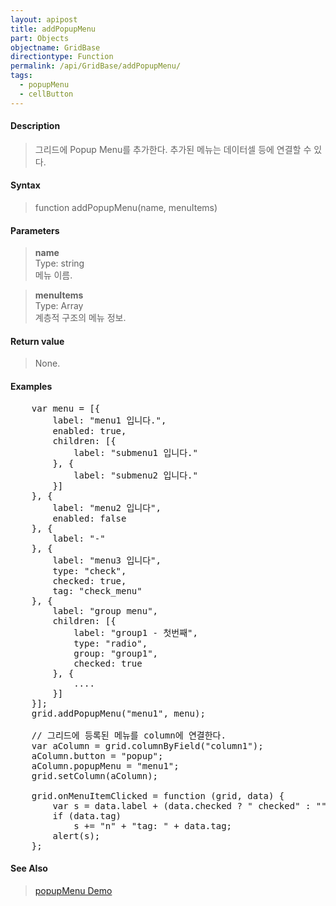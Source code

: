 ```yaml
---
layout: apipost
title: addPopupMenu
part: Objects
objectname: GridBase
directiontype: Function
permalink: /api/GridBase/addPopupMenu/
tags:
  - popupMenu
  - cellButton
---
```



#### Description

> 그리드에 Popup Menu를 추가한다. 추가된 메뉴는 데이터셀 등에 연결할 수 있다.  

#### Syntax

> function addPopupMenu(name, menuItems)  

#### Parameters

> **name**  
> Type: string  
> 메뉴 이름.  

> **menuItems**  
> Type: Array  
> 계층적 구조의 메뉴 정보.  

#### Return value

> None.  

#### Examples 

<pre class="prettyprint">
    var menu = [{
        label: "menu1 입니다.",
        enabled: true,
        children: [{
            label: "submenu1 입니다."
        }, {
            label: "submenu2 입니다."
        }]
    }, {
        label: "menu2 입니다",
        enabled: false
    }, {
        label: "-"
    }, {
        label: "menu3 입니다",
        type: "check",
        checked: true,
        tag: "check_menu"
    }, {
        label: "group menu",
        children: [{
            label: "group1 - 첫번째",
            type: "radio",
            group: "group1",
            checked: true
        }, {
            ....
        }]
    }];
    grid.addPopupMenu("menu1", menu);

    // 그리드에 등록된 메뉴를 column에 연결한다.
    var aColumn = grid.columnByField("column1");
    aColumn.button = "popup";
    aColumn.popupMenu = "menu1";
    grid.setColumn(aColumn);

    grid.onMenuItemClicked = function (grid, data) {
        var s = data.label + (data.checked ? " checked" : "");
        if (data.tag)
            s += "n" + "tag: " + data.tag;
        alert(s);
    };
</pre>

#### See Also
> [popupMenu Demo](http://demo.realgrid.com/Demo/PopupMenu)